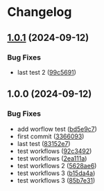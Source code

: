 # Changelog

## [1.0.1](https://github.com/grials/medical_system_models/compare/v1.0.0...v1.0.1) (2024-09-12)


### Bug Fixes

* last test 2 ([99c5691](https://github.com/grials/medical_system_models/commit/99c5691cffe6edcd14199dfbc8d748ef49a0b145))

## 1.0.0 (2024-09-12)


### Bug Fixes

* add worflow test ([bd5e9c7](https://github.com/grials/medical_system_models/commit/bd5e9c754689cc1ddbae1b5e48475034c7c0c0c5))
* first commit ([3366093](https://github.com/grials/medical_system_models/commit/33660930c73bbb3e296d39c108b08af08d270531))
* last test ([83152e7](https://github.com/grials/medical_system_models/commit/83152e762d5d0da02a9f39940be0b280c4800752))
* test workflows ([92c3492](https://github.com/grials/medical_system_models/commit/92c349271da4a3a65195b8a6004594d4e859617f))
* test workflows ([2ea111a](https://github.com/grials/medical_system_models/commit/2ea111ac57ead5f4206c47037c497d7dd62c3a40))
* test workflows 2 ([5628ae6](https://github.com/grials/medical_system_models/commit/5628ae6bb18c38263e7edbcdf5eee87c90e43c97))
* test workflows 3 ([b15da4a](https://github.com/grials/medical_system_models/commit/b15da4a15a3b0977ea013ada9f0ed2b92e58dc59))
* test workflows 3 ([85b7e31](https://github.com/grials/medical_system_models/commit/85b7e31d7deb3d970e9b7bdff0aa40aefe4eb598))
